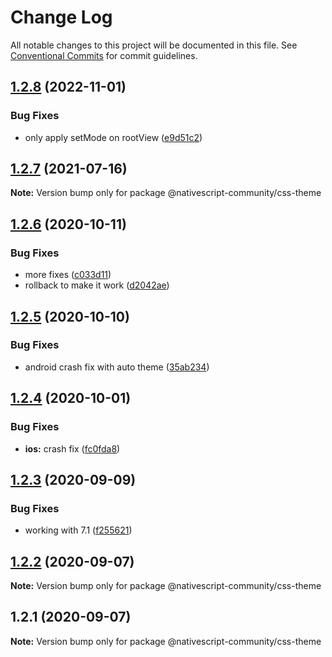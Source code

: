 # Change Log

All notable changes to this project will be documented in this file.
See [Conventional Commits](https://conventionalcommits.org) for commit guidelines.

## [1.2.8](https://github.com/nativescript-community/css-theme/compare/v1.2.7...v1.2.8) (2022-11-01)


### Bug Fixes

* only apply setMode on rootView ([e9d51c2](https://github.com/nativescript-community/css-theme/commit/e9d51c2461dfd23e54ae06ae70859d8dc2c3c0e4))





## [1.2.7](https://github.com/nativescript-community/css-theme/compare/v1.2.6...v1.2.7) (2021-07-16)

**Note:** Version bump only for package @nativescript-community/css-theme





## [1.2.6](https://github.com/nativescript-community/css-theme/compare/v1.2.5...v1.2.6) (2020-10-11)


### Bug Fixes

* more fixes ([c033d11](https://github.com/nativescript-community/css-theme/commit/c033d114d8de690ca14672db67f88f46623642b3))
* rollback to make it work ([d2042ae](https://github.com/nativescript-community/css-theme/commit/d2042ae9d76f0529edbb5c2e1056056f7369ff90))





## [1.2.5](https://github.com/nativescript-community/css-theme/compare/v1.2.4...v1.2.5) (2020-10-10)


### Bug Fixes

* android crash fix with auto theme ([35ab234](https://github.com/nativescript-community/css-theme/commit/35ab2349cbe5a07f26fa0acf4c772bb02d23c46e))





## [1.2.4](https://github.com/nativescript-community/css-theme/compare/v1.2.3...v1.2.4) (2020-10-01)


### Bug Fixes

* **ios:** crash fix ([fc0fda8](https://github.com/nativescript-community/css-theme/commit/fc0fda8b1bc428adec153f1b6a8acc1948bcae65))





## [1.2.3](https://github.com/nativescript-community/css-theme/compare/v1.2.2...v1.2.3) (2020-09-09)


### Bug Fixes

* working with 7.1 ([f255621](https://github.com/nativescript-community/css-theme/commit/f255621e2a32d66354d7874ba51dd9bbcefcc927))





## [1.2.2](https://github.com/nativescript-community/css-theme/compare/v1.2.1...v1.2.2) (2020-09-07)

**Note:** Version bump only for package @nativescript-community/css-theme





## 1.2.1 (2020-09-07)

**Note:** Version bump only for package @nativescript-community/css-theme
